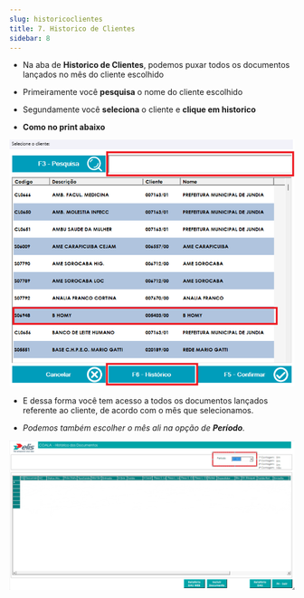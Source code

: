 ```yaml
---
slug: historicoclientes
title: 7. Historico de Clientes
sidebar: 8
---
```



* Na aba de **Historico de Clientes**, podemos puxar todos os documentos lançados no mês do cliente escolhido

* Primeiramente você **pesquisa** o nome do cliente escolhido

* Segundamente você **seleciona** o cliente e **clique em historico**

* **Como no print abaixo**

![Alt text](image.png)

* E dessa forma você tem acesso a todos os documentos lançados referente ao cliente, de acordo com o mês que selecionamos.

* *Podemos também escolher o mês ali na opção de **Período**.*

![Alt text](image-1.png)
